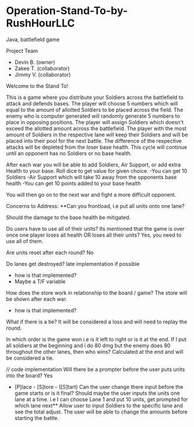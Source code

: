 # Operation-Stand-To-by-RushHourLLC
Java, battlefield game

Project Team
* Devin B. (owner)
* Zakee T. (collaborator)
* Jimmy V. (collaborator)



Welcome to the Stand To!

This is a game where you distribute your Soldiers across the battlefield to attack and defends bases.
The player will choose 5 numbers which will equal to the amount of allotted Soldiers to be placed across the field.
The enemy who is computer generated will randomly generate 5 numbers to place in opposing positions.
The player will assign Soldiers which doesn't exceed the allotted amount across the battlefield.
The player with the most amount of Soldiers in the respective lane will keep their Soldiers and will be placed 
into their pool for the next battle. The difference of the respective attacks will be depleted from the loser base health.
This cycle will continue until an opponent has no Soldiers or no base health.

After each war you will be able to add Soldiers, Air Support, or add extra Health to your base.
Roll dice to get value for given choice. 
    -You can get 10 Soldiers
    -Air Support which will take 10 away from the opponents base health
    -You can get 10 points added to your base health

You will then go on to the next war and fight a more difficult opponent.


Concerns to Address:
**Can you frontload, i.e put all units onto one lane?

Should the damage to the base health be mitigated. 

Do users have to use all of their units? Its mentioned that the game is over once
one player loses all health OR loses all their units?  Yes, you need to use all of them.

Are units reset after each round? No

Do lanes get destroyed?  late implementation if possible 
- how is that implemented?
- Maybe a T/F variable

How does the store work in relationship to the board / game?  The store will be shown after each war. 
- how is that implemented?

What if there is a tie? It will be considered a loss and will need to replay the round.

In which order is the game won i.e is it left to right or is it at the end. If
I put all soldiers at the beginning and i do 80 dmg but the enemy does 80 throughout the other
lanes, then who wins? Calculated at the end and will be considered a tie. 

// code implementation
Will there be a prompter before the user puts units into the board? Yes
- [P]lace - [S]tore - ([S]tart)
Can the user change there input before the game starts or is it final?
Should maybe the user inputs the units one lane at a time. i.e I can choose
Lane 1 and put 10 units, get prompted for which lane next**
Allow user to input Soldiers to the specific lane and see the total adjust. The user will be able to change the amounts 
before starting the battle. 

